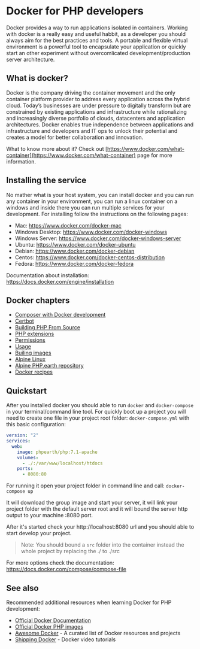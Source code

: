 # Docker for PHP developers

Docker provides a way to run applications isolated in containers. Working with docker is a really easy and useful habbit, as a developer you should always aim for the best practices and tools. A portable and flexible virtual environment is a powerful tool to encapsulate your application or quickly start an other experiment without overcomlicated development/production server architecture.

## What is docker?

Docker is the company driving the container movement and the only container platform provider to address every application across the hybrid cloud. Today’s businesses are under pressure to digitally transform but are constrained by existing applications and infrastructure while rationalizing and increasingly diverse portfolio of clouds, datacenters and application architectures. Docker enables true independence between applications and infrastructure and developers and IT ops to unlock their potential and creates a model for better collaboration and innovation.

What to know more about it? Check out [https://www.docker.com/what-container](https://www.docker.com/what-container) page for more information.

## Installing the service

No mather what is your host system, you can install docker and you can run any container in your environment, you can run
a linux container on a windows and inside there you can run multiple services for your development. For installing follow
the instructions on the following pages:

* Mac: https://www.docker.com/docker-mac
* Windows Desktop: https://www.docker.com/docker-windows
* Windows Server: https://www.docker.com/docker-windows-server
* Ubuntu: https://www.docker.com/docker-ubuntu
* Debian: https://www.docker.com/docker-debian
* Centos: https://www.docker.com/docker-centos-distribution
* Fedora: https://www.docker.com/docker-fedora

Documentation about installation: https://docs.docker.com/engine/installation

## Docker chapters

* [Composer with Docker development](/docker/composer.md)
* [Certbot](/docker/certbot.md)
* [Building PHP From Source](/docker/php.md)
* [PHP extensions](/docker/permissions.md)
* [Permissions](/docker/permissions.md)
* [Usage](/docker/usage.md)
* [Builing images](/docker/build.md)
* [Alpine Linux](/docker/alpine.md)
* [Alpine PHP.earth repository](/docker/alpine-php-earth.md)
* [Docker recipes](/docker/recipes.md)

## Quickstart

After you installed docker you should able to run `docker` and `docker-compose` in your terminal/command line tool. For quickly boot up a project you will need to create one file in your project root folder: `docker-compose.yml` with this basic configuration:
```yaml
version: "2"
services:
  web:
    image: phpearth/php:7.1-apache
    volumes:
      - ./:/var/www/localhost/htdocs
    ports:
      - 8080:80
```

For running it open your project folder in command line and call: `docker-compose up`

It will download the group image and start your server, it will link your project folder with the default server root and it will bound the server http output to your machine :8080 port.

After it's started check your http://localhost:8080 url and you should able to start develop your project.
> Note: You should bound a `src` folder into the container instead the whole project by replacing the ./ to ./src

For more options check the documentation: https://docs.docker.com/compose/compose-file

## See also

Recommended additional resources when learning Docker for PHP development:

* [Official Docker Documentation](https://docs.docker.com/)
* [Official Docker PHP images](https://hub.docker.com/_/php/)
* [Awesome Docker](https://github.com/veggiemonk/awesome-docker) - A curated list
  of Docker resources and projects
* [Shipping Docker](https://shippingdocker.com/) - Docker video tutorials
